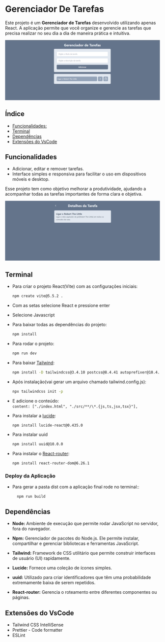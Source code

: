 # Gerenciador De Tarefas

Este projeto é um **Gerenciador de Tarefas** desenvolvido utilizando apenas React. A aplicação permite que você organize e gerencie as tarefas que precisa realizar no seu dia a dia de maneira prática e intuitiva. <br>

![Gerenciador de Tarefas](imgs/image1.png)

## Índice

- [Funcionalidades:](#funcionalidades:)
- [Terminal](#terminal)
- [Dependências](#dependências)
- [Extensões do VsCode ](#extensões-do-vscode)

## Funcionalidades

- Adicionar, editar e remover tarefas.
- Interface simples e responsiva para facilitar o uso em dispositivos móveis e desktop. <br>

Esse projeto tem como objetivo melhorar a produtividade, ajudando a acompanhar todas as tarefas importantes de forma clara e objetiva. <br>

![Descrição](imgs/image2.png)

## Terminal

- Para criar o projeto React(Vite) com as configurações iniciais:

  ```bash
  npm create vite@5.5.2 .
  ```

- Com as setas selecione React e pressione enter
- Selecione Javascript

- Para baixar todas as dependências do projeto:

  ```bash
  npm install
  ```

- Para rodar o projeto:

  ```bash
  npm run dev
  ```

- Para baixar [Tailwind](https://tailwindcss.com/docs/installation):
  ```bash
  npm install -D tailwindcss@3.4.10 postcss@8.4.41 autoprefixer@10.4.20
  ```
- Após instalação(vai gerar um arquivo chamado tailwind.config.js):

  ```bash
  npx tailwindcss init -p
  ```

- E adicione o conteúdo: <br>
  `content: ["./index.html", "./src/**/\*.{js,ts,jsx,tsx}"],`

- Para instalar a [lucide](https://lucide.dev/icons/):

  ```bash
  npm install lucide-react@0.435.0
  ```

- Para instalar uuid

  ```bash
  npm install uuid@10.0.0
  ```

- Para instalar o [React-router](https://reactrouter.com/en/main/start/tutorial):
  ```bash
  npm install react-router-dom@6.26.1
  ```

### Deploy da Aplicação

- Para gerar a pasta dist com a aplicação final rode no terminal::
  ```bash
    npm run build
  ```

## Dependências

- **Node:** Ambiente de execução que permite rodar JavaScript no servidor, fora do navegador.

- **Npm:** Gerenciador de pacotes do Node.js. Ele permite instalar, compartilhar e gerenciar bibliotecas e ferramentas JavaScript.

- **Tailwind:** Framework de CSS utilitário que permite construir interfaces de usuário (UI) rapidamente.

- **Lucide:** Fornece uma coleção de ícones simples.

- **uuid:** Utilizado para criar identificadores que têm uma probabilidade extremamente baixa de serem repetidos.

- **React-router:** Gerencia o roteamento entre diferentes componentes ou páginas.

## Extensões do VsCode

- Tailwind CSS IntelliSense
- Prettier - Code formatter
- ESLint
